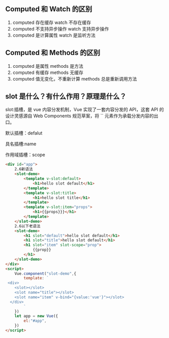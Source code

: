 ## Computed 和 Watch 的区别

1. computed 存在缓存 watch 不存在缓存
2. computed 不支持异步操作 watch 支持异步操作
3. computed 是计算属性 watch 是监听方法

## Computed 和 Methods 的区别

1. computed 是属性 methods 是方法
2. computed 有缓存 methods 无缓存
3. computed 值无变化，不重新计算 methods 总是重新调用方法

## slot 是什么？有什么作用？原理是什么？

slot:插槽，是 vue 内容分发机制，Vue 实现了一套内容分发的 API，这套 API 的设计灵感源自 Web Components 规范草案，将 `` 元素作为承载分发内容的出口。

默认插槽：defalut

具名插槽:name

作用域插槽：scope

```html
<div id="app">
    2.6新语法
    <slot-demo>
        <template v-slot:default>
            <h1>hello slot default</h1>
        </template>
        <template v-slot:title>
            <h1>hello slot title</h1>
        </template>
        <template v-slot:item="props">
            <h1>{{props}}}</h1>
        </template>
    </slot-demo>
    2.6以下老语法
    <slot-demo>
        <h1 slot="default">hello slot default</h1>
        <h1 slot="title">hello slot default</h1>
        <h1 slot="item" slot-scope="prop">
            {{prop}}
        </h1>
    </slot-demo>
</div>
<script>
    Vue.component("slot-demo",{
        template: `
 <div>
    <slot></slot>
    <slot name="title"></slot>
    <slot name="item" v-bind="{value:'vue'}"></slot>
  </div>
        `
    })
    let app = new Vue({
        el:"#app",
    })
</script>
```
